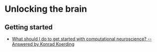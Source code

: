 # Unlocking the brain

## Getting started

* [What should I do to get started with computational neuroscience? --
    Answered by Konrad Koerding](https://www.quora.com/What-should-I-do-to-get-started-with-computational-neuroscience)

